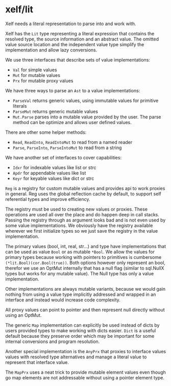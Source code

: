 xelf/lit
========

Xelf needs a literal representation to parse into and work with.

Xelf has the `Lit` type representing a literal expression that contains the resolved type, the
source information and an abstract value. The omitted value source location and the independent
value type simplify the implementation and allow lazy conversions.

We use three interfaces that describe sets of value implementations:
 * `Val` for simple values
 * `Mut` for mutable values
 * `Prx` for mutable proxy values

We have three ways to parse an `Ast` to a value implementations:
 * `ParseVal`  returns generic values, using immutable values for primitive literals
 * `ParseMut`  returns generic mutable values
 * `Mut.Parse` parses into a mutable value provided by the user.
    The parse method can be optimize and allows user defined values.

There are other some helper methods:
 * `Read`, `ReadInto`, `ReadIntoMut` to read from a named reader
 * `Parse`, `ParseInto`, `ParseIntoMut` to read from a string

We have another set of interfaces to cover capabilities:
 * `Idxr` for indexable values like list or strc
 * `Apdr` for appendable values like list
 * `Keyr` for keyable values like dict or strc

`Reg` is a registry for custom mutable values and provides api to work proxies in general. Reg uses
the global reflection cache by default, to support self referential types and improve efficiency.

The registry must be used to creating new values or proxies. These operations are used all over the
place and do happen deep in call stacks. Passing the registry through as argument looks bad and is
not even used by some value implementations. We obviously have the registry available wherever we
first initialize types so we just save the registry in the value implementation.

The primary values (bool, int, real, str…) and type have implementations that can be used as value
`Bool` or as mutable `*Bool`. We allow the values for primary types because working with pointers to
primitives is cumbersome `(*lit.Bool)(cor.Bool(true))`. Both options however only represent an bool,
therefor we use an OptMut internally that has a null flag (similar to sql.NullX types but works for
any mutable value). The Null type has only a value implementation.

Other implementations are always mutable variants, because we would gain nothing from using a value
type implicitly addressed and wrapped in an interface and instead would increase code complexity.

All proxy values can point to pointer and then represent null directly without using an OptMut.

The generic `Map` implementation can explicitly be used instead of dicts by users provided types to
make working with dicts easier. `Dict` is a useful default because they preserve order which may be
important for some internal conversions and program resolution.

Another special implementation is the `AnyPrx` that proxies to interface values values with resolved
type alternatives and manage a literal value to represent that interface value.

The `MapPrx` uses a neat trick to provide mutable element values even though go map elements are not
addressable without using a pointer element type.
